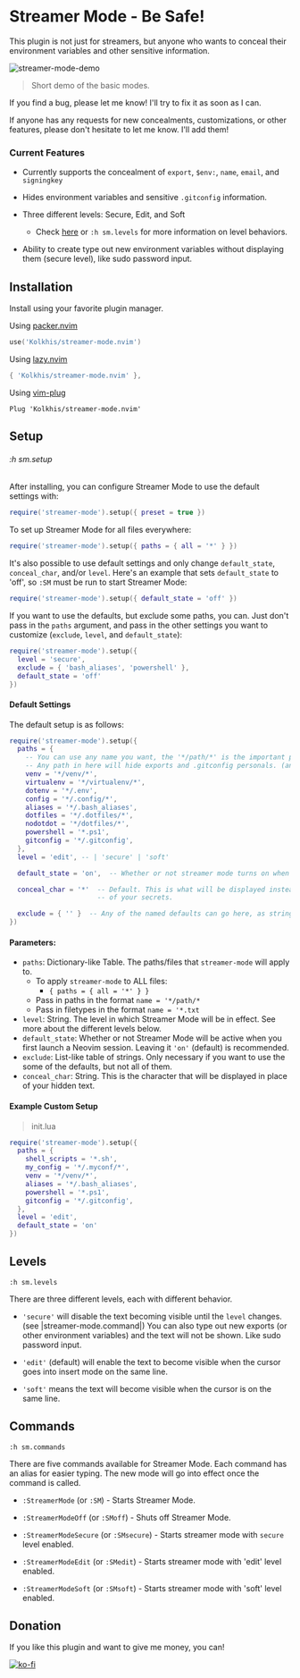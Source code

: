 

# Streamer Mode - Be Safe!

This plugin is not just for streamers, but anyone who wants to conceal their environment
variables and other sensitive information.


![streamer-mode-demo](https://github.com/Kolkhis/streamer-mode.nvim/assets/36500473/d8e551d0-b73a-4e65-93b7-6eebe2a05027)
> Short demo of the basic modes.


If you find a bug, please let me know! I'll try to fix it as soon as I can.

If anyone has any requests for new concealments, customizations, or other features, please don't hesitate to let me know. I'll add them!




### Current Features

* Currently supports the concealment of `export`, `$env:`, `name`, `email`, and `signingkey`

* Hides environment variables and sensitive `.gitconfig` information.

* Three different levels: Secure, Edit, and Soft
    * Check [here](#levels) or `:h sm.levels` for more information on level behaviors.

* Ability to create type out new environment variables without displaying them (secure level), like
  sudo password input.


## Installation

Install using your favorite plugin manager.


Using [packer.nvim](https://github.com/wbthomason/packer.nvim)

```lua
use('Kolkhis/streamer-mode.nvim')
```


Using [lazy.nvim]()

```lua
{ 'Kolkhis/streamer-mode.nvim' },
```


Using [vim-plug](https://github.com/junegunn/vim-plug)

```vimscript
Plug 'Kolkhis/streamer-mode.nvim'
```



## Setup
###### *:h sm.setup*


After installing, you can configure Streamer Mode to use the default settings with:
```lua
require('streamer-mode').setup({ preset = true })
```



To set up Streamer Mode for all files everywhere:
```lua
require('streamer-mode').setup({ paths = { all = '*' } })
```



It's also possible to use default settings and only change `default_state`, `conceal_char`, and/or `level`.
Here's an example that sets `default_state` to 'off', so `:SM` must be run to start
Streamer Mode:
```lua
require('streamer-mode').setup({ default_state = 'off' })
```





If you want to use the defaults, but exclude some paths, you can.
Just don't pass in the `paths` argument, and pass in the other settings
you want to customize (`exclude`, `level`, and `default_state`):
```lua
require('streamer-mode').setup({
  level = 'secure',
  exclude = { 'bash_aliases', 'powershell' },
  default_state = 'off'
})
```



#### Default Settings

The default setup is as follows:

```lua
require('streamer-mode').setup({
  paths = {
    -- You can use any name you want, the '*/path/*' is the important part.
	-- Any path in here will hide exports and .gitconfig personals. (and $env:s)
    venv = '*/venv/*',
    virtualenv = '*/virtualenv/*',
    dotenv = '*/.env',
    config = '*/.config/*',
    aliases = '*/.bash_aliases',
    dotfiles = '*/.dotfiles/*',
    nodotdot = '*/dotfiles/*',
    powershell = '*.ps1',
    gitconfig = '*/.gitconfig',
  },
  level = 'edit', -- | 'secure' | 'soft'

  default_state = 'on',  -- Whether or not streamer mode turns on when nvim is launched.

  conceal_char = '*'  -- Default. This is what will be displayed instead
                      -- of your secrets.

  exclude = { '' }  -- Any of the named defaults can go here, as strings. e.g., 'bash_aliases'
})

```



#### Parameters:

* `paths`: Dictionary-like Table. The paths/files that `streamer-mode` will apply to.
    - To apply `streamer-mode` to ALL files:
        * `{ paths = { all = '*' } }`
    - Pass in paths in the format `name = '*/path/*`
    - Pass in filetypes in the format `name = '*.txt`
* `level`: String. The level in which Streamer Mode will be in effect. 
See more about the different levels below.
* `default_state`: Whether or not Streamer Mode will be active 
when you first launch a Neovim session. Leaving it `'on'` (default)
is recommended.
* `exclude`: List-like table of strings. Only necessary if you want to use the 
some of the defaults, but not all of them.
* `conceal_char`: String. This is the character that will be displayed in place of your hidden text.



#### Example Custom Setup

> init.lua
```lua
require('streamer-mode').setup({
  paths = {
    shell_scripts = '*.sh',
    my_config = '*/.myconf/*',
    venv = '*/venv/*',
    aliases = '*/.bash_aliases',
    powershell = '*.ps1',
    gitconfig = '*/.gitconfig',
  },
  level = 'edit',
  default_state = 'on'
})
```



## Levels
`:h sm.levels`

There are three different levels, each with different behavior.

* `'secure'` will disable the text becoming visible until
the `level` changes. (see |streamer-mode.command|)
You can also type out new exports (or other environment 
variables) and the text will not be shown.
Like sudo password input.

    
* `'edit'` (default) will enable the text to become visible when the 
cursor goes into insert mode on the same line.

* `'soft'` means the text will become visible when the cursor is 
on the same line.



## Commands
`:h sm.commands`

There are five commands available for Streamer Mode.
Each command has an alias for easier typing.
The new mode will go into effect once the command is called.


* `:StreamerMode` (or `:SM`) - Starts Streamer Mode.

* `:StreamerModeOff` (or `:SMoff`) - Shuts off Streamer Mode.

* `:StreamerModeSecure` (or `:SMsecure`) - Starts streamer mode with `secure` level enabled.

* `:StreamerModeEdit` (or `:SMedit`) - Starts streamer mode with 'edit' level enabled.

* `:StreamerModeSoft` (or `:SMsoft`) - Starts streamer mode with 'soft' level enabled.





## Donation

If you like this plugin and want to give me money, you can!


[![ko-fi](https://ko-fi.com/img/githubbutton_sm.svg)](https://ko-fi.com/A0A4M7MV7) 
